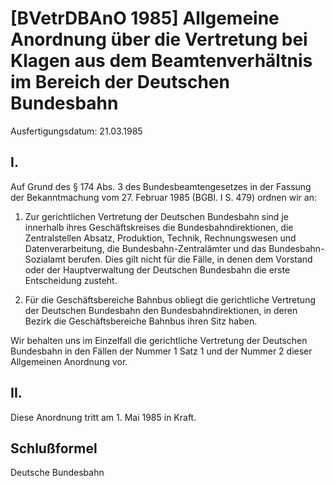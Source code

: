 # [BVetrDBAnO 1985] Allgemeine Anordnung über die Vertretung bei Klagen aus dem Beamtenverhältnis im Bereich der Deutschen Bundesbahn

Ausfertigungsdatum: 21.03.1985

 

## I.

Auf Grund des § 174 Abs. 3 des Bundesbeamtengesetzes in der Fassung der Bekanntmachung vom 27. Februar 1985 (BGBl. I S. 479) ordnen wir an:

1. Zur gerichtlichen Vertretung der Deutschen Bundesbahn sind je innerhalb ihres Geschäftskreises die Bundesbahndirektionen, die Zentralstellen Absatz, Produktion, Technik, Rechnungswesen und Datenverarbeitung, die Bundesbahn-Zentralämter und das Bundesbahn-Sozialamt berufen. Dies gilt nicht für die Fälle, in denen dem Vorstand oder der Hauptverwaltung der Deutschen Bundesbahn die erste Entscheidung zusteht.

2. Für die Geschäftsbereiche Bahnbus obliegt die gerichtliche Vertretung der Deutschen Bundesbahn den Bundesbahndirektionen, in deren Bezirk die Geschäftsbereiche Bahnbus ihren Sitz haben.

Wir behalten uns im Einzelfall die gerichtliche Vertretung der Deutschen Bundesbahn in den Fällen der Nummer 1 Satz 1 und der Nummer 2 dieser Allgemeinen Anordnung vor.


## II.

Diese Anordnung tritt am 1. Mai 1985 in Kraft.


## Schlußformel

Deutsche Bundesbahn

